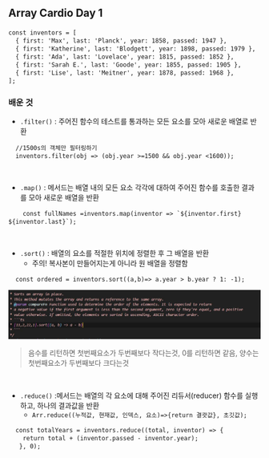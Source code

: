 ##  Array Cardio Day 1

  ```
  const inventors = [
    { first: 'Max', last: 'Planck', year: 1858, passed: 1947 },
    { first: 'Katherine', last: 'Blodgett', year: 1898, passed: 1979 },
    { first: 'Ada', last: 'Lovelace', year: 1815, passed: 1852 },
    { first: 'Sarah E.', last: 'Goode', year: 1855, passed: 1905 },
    { first: 'Lise', last: 'Meitner', year: 1878, passed: 1968 },
  ];
  ```
 ### 배운 것    
+ ```.filter()``` : 주어진 함수의 테스트를 통과하는 모든 요소를 모아   새로운 배열로 반환   

```
  //1500s의 객체만 필터링하기
  inventors.filter(obj => (obj.year >=1500 && obj.year <1600)); 
```
  <br/>  

  
+  ```.map()``` : 메서드는 배열 내의 모든 요소 각각에 대하여 주어진 함수를 호출한 결과를 모아 새로운 배열을 반환   

 ```
     const fullNames =inventors.map(inventor => `${inventor.first} ${inventor.last}`);
 ```
   <br/>   
   
+ ```.sort()``` : 배열의 요소를 적절한 위치에 정렬한 후 그 배열을 반환   
  + 주의! 복사본이 만들어지는게 아니라 원 배열을 정렬함   

```
  const ordered = inventors.sort((a,b)=> a.year > b.year ? 1: -1);
```
  <img src="../image/04.sort.JPG">  
  
  > 음수를 리턴하면 첫번째요소가 두번째보다 작다는것, 0를 리턴하면 같음, 양수는 첫번째요소가 두번째보다 크다는것 

<br/>  

+ ```.reduce()``` :메서드는 배열의 각 요소에 대해 주어진 리듀서(reducer) 함수를 실행하고, 하나의 결과값을 반환    
  + ```Arr.reduce((누적값, 현재값, 인덱스, 요소)=>{return 결괏값}, 초깃값);```   
```
  const totalYears = inventors.reduce((total, inventor) => {
    return total + (inventor.passed - inventor.year);
   }, 0);
```



  
 
